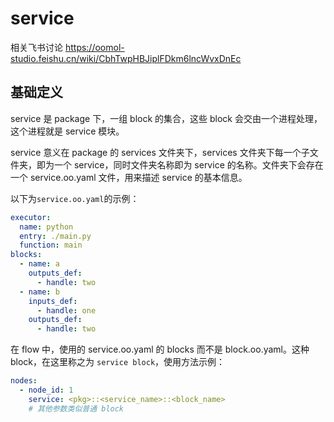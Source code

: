 # service

相关飞书讨论 https://oomol-studio.feishu.cn/wiki/CbhTwpHBJiplFDkm6lncWvxDnEc

## 基础定义

service 是 package 下，一组 block 的集合，这些 block 会交由一个进程处理，这个进程就是 service 模块。

service 意义在 package 的 services 文件夹下，services 文件夹下每一个子文件夹，即为一个 service，同时文件夹名称即为 service 的名称。文件夹下会存在一个 service.oo.yaml 文件，用来描述 service 的基本信息。

以下为`service.oo.yaml`的示例：

```yaml
executor:
  name: python
  entry: ./main.py
  function: main
blocks:
  - name: a
    outputs_def:
      - handle: two
  - name: b
    inputs_def:
      - handle: one
    outputs_def:
      - handle: two
```

在 flow 中，使用的 service.oo.yaml 的 blocks 而不是 block.oo.yaml。这种 block，在这里称之为 `service block`，使用方法示例：

```yaml
nodes:
  - node_id: 1
    service: <pkg>::<service_name>::<block_name>
    # 其他参数类似普通 block 
```